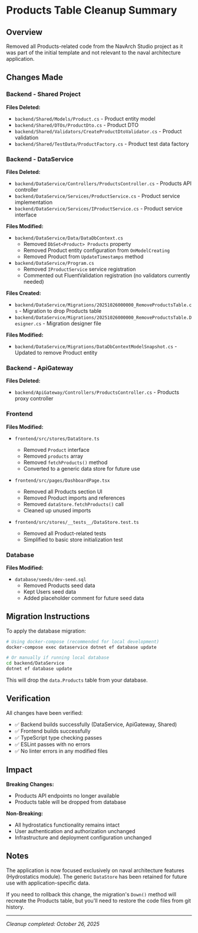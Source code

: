 # Products Table Cleanup Summary

## Overview

Removed all Products-related code from the NavArch Studio project as it was part of the initial template and not relevant to the naval architecture application.

## Changes Made

### Backend - Shared Project

**Files Deleted:**

- `backend/Shared/Models/Product.cs` - Product entity model
- `backend/Shared/DTOs/ProductDto.cs` - Product DTO
- `backend/Shared/Validators/CreateProductDtoValidator.cs` - Product validation
- `backend/Shared/TestData/ProductFactory.cs` - Product test data factory

### Backend - DataService

**Files Deleted:**

- `backend/DataService/Controllers/ProductsController.cs` - Products API controller
- `backend/DataService/Services/ProductService.cs` - Product service implementation
- `backend/DataService/Services/IProductService.cs` - Product service interface

**Files Modified:**

- `backend/DataService/Data/DataDbContext.cs`
  - Removed `DbSet<Product> Products` property
  - Removed Product entity configuration from `OnModelCreating`
  - Removed Product from `UpdateTimestamps` method
- `backend/DataService/Program.cs`
  - Removed `IProductService` service registration
  - Commented out FluentValidation registration (no validators currently needed)

**Files Created:**

- `backend/DataService/Migrations/20251026000000_RemoveProductsTable.cs` - Migration to drop Products table
- `backend/DataService/Migrations/20251026000000_RemoveProductsTable.Designer.cs` - Migration designer file

**Files Modified:**

- `backend/DataService/Migrations/DataDbContextModelSnapshot.cs` - Updated to remove Product entity

### Backend - ApiGateway

**Files Deleted:**

- `backend/ApiGateway/Controllers/ProductsController.cs` - Products proxy controller

### Frontend

**Files Modified:**

- `frontend/src/stores/DataStore.ts`

  - Removed `Product` interface
  - Removed `products` array
  - Removed `fetchProducts()` method
  - Converted to a generic data store for future use

- `frontend/src/pages/DashboardPage.tsx`

  - Removed all Products section UI
  - Removed Product imports and references
  - Removed `dataStore.fetchProducts()` call
  - Cleaned up unused imports

- `frontend/src/stores/__tests__/DataStore.test.ts`
  - Removed all Product-related tests
  - Simplified to basic store initialization test

### Database

**Files Modified:**

- `database/seeds/dev-seed.sql`
  - Removed Products seed data
  - Kept Users seed data
  - Added placeholder comment for future seed data

## Migration Instructions

To apply the database migration:

```bash
# Using docker-compose (recommended for local development)
docker-compose exec dataservice dotnet ef database update

# Or manually if running local database
cd backend/DataService
dotnet ef database update
```

This will drop the `data.Products` table from your database.

## Verification

All changes have been verified:

- ✅ Backend builds successfully (DataService, ApiGateway, Shared)
- ✅ Frontend builds successfully
- ✅ TypeScript type checking passes
- ✅ ESLint passes with no errors
- ✅ No linter errors in any modified files

## Impact

**Breaking Changes:**

- Products API endpoints no longer available
- Products table will be dropped from database

**Non-Breaking:**

- All hydrostatics functionality remains intact
- User authentication and authorization unchanged
- Infrastructure and deployment configuration unchanged

## Notes

The application is now focused exclusively on naval architecture features (Hydrostatics module). The generic `DataStore` has been retained for future use with application-specific data.

If you need to rollback this change, the migration's `Down()` method will recreate the Products table, but you'll need to restore the code files from git history.

---

_Cleanup completed: October 26, 2025_
